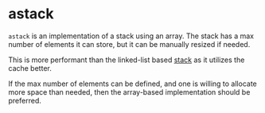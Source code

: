 # astack

`astack` is an implementation of a stack using an array. The stack has a max number of elements it can
store, but it can be manually resized if needed.

This is more performant than the linked-list based [stack](../stack) as it utilizes the cache better.

If the max number of elements can be defined, and one is willing to allocate more space than needed, then the
array-based implementation should be preferred.

